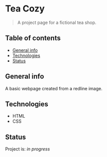 # Tea Cozy
> A project page for a fictional tea shop.

## Table of contents
* [General info](#general-info)
* [Technologies](#technologies)
* [Status](#status)

## General info
A basic webpage created from a redline image.

## Technologies
- HTML
- CSS

## Status
Project is: _in progress_